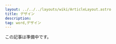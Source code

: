 ```yaml
---
layout: ../../../layouts/wiki/ArticleLayout.astro
title: デザイン
description:
tag: word,デザイン
---
```


この記事は準備中です。